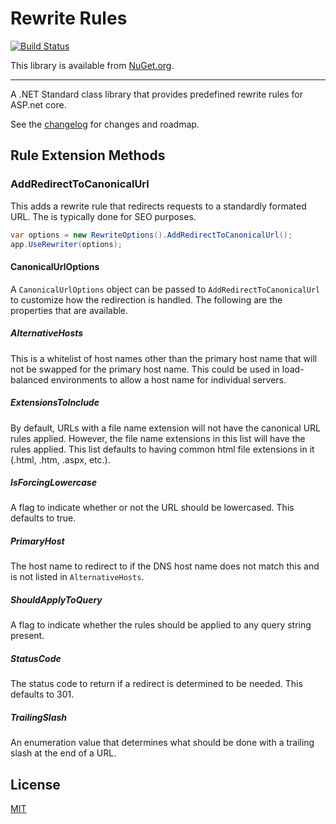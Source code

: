 # Rewrite Rules
[![Build Status](https://kyleherzog.visualstudio.com/ExtendableEnums/_apis/build/status/RewriteRules?branchName=develop)](https://kyleherzog.visualstudio.com/RewriteRules/_build/latest?definitionId=2?branchName=develop)

This library is available from [NuGet.org](https://www.nuget.org/packages/RewriteRules/).

--------------------------

A .NET Standard class library that provides predefined rewrite rules for ASP.net core. 

See the [changelog](CHANGELOG.md) for changes and roadmap.

## Rule Extension Methods

### AddRedirectToCanonicalUrl

This adds a rewrite rule that redirects requests to a standardly formated URL.  The is typically done for SEO purposes. 

```c#
var options = new RewriteOptions().AddRedirectToCanonicalUrl();
app.UseRewriter(options);
```

#### CanonicalUrlOptions
A `CanonicalUrlOptions` object can be passed to `AddRedirectToCanonicalUrl` to customize how the redirection is handled. The following are the properties that are available.

##### AlternativeHosts
This is a whitelist of host names other than the primary host name that will not be swapped for the primary host name.  This could be used in load-balanced environments to allow a host name for individual servers.

##### ExtensionsToInclude 
By default, URLs with a file name extension will not have the canonical URL rules applied. However, the file name extensions in this list will have the rules applied.  This list defaults to having common html file extensions in it (.html, .htm, .aspx, etc.).

##### IsForcingLowercase
A flag to indicate whether or not the URL should be lowercased.  This defaults to true.

##### PrimaryHost
The host name to redirect to if the DNS host name does not match this and is not listed in `AlternativeHosts`.

##### ShouldApplyToQuery
A flag to indicate whether the rules should be applied to any query string present.

##### StatusCode
The status code to return if a redirect is determined to be needed.  This defaults to 301.

##### TrailingSlash
An enumeration value that determines what should be done with a trailing slash at the end of a URL.

## License
[MIT](LICENSE)